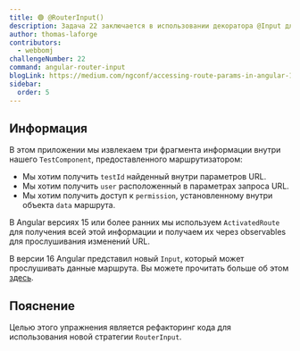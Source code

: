 ```yaml
---
title: 🟢 @RouterInput()
description: Задача 22 заключается в использовании декоратора @Input для получения параметров маршрутизатора.
author: thomas-laforge
contributors:
  - webbomj
challengeNumber: 22
command: angular-router-input
blogLink: https://medium.com/ngconf/accessing-route-params-in-angular-1f8e12770617
sidebar:
  order: 5
---
```


## Информация

В этом приложении мы извлекаем три фрагмента информации внутри нашего `TestComponent`, предоставленного маршрутизатором:

- Мы хотим получить `testId` найденный внутри параметров URL.
- Мы хотим получить `user` расположенный в параметрах запроса URL.
- Мы хотим получить доступ к `permission`, установленному внутри объекта `data` маршрута.

В Angular версиях 15 или более ранних мы используем `ActivatedRoute` для получения всей этой информации и получаем их через observables для прослушивания изменений URL.

В версии 16 Angular представил новый `Input`, который может прослушивать данные маршрута. Вы можете прочитать больше об этом [здесь](https://medium.com/ngconf/accessing-route-params-in-angular-1f8e12770617).

## Пояснение

Целью этого упражнения является рефакторинг кода для использования новой стратегии `RouterInput`.
